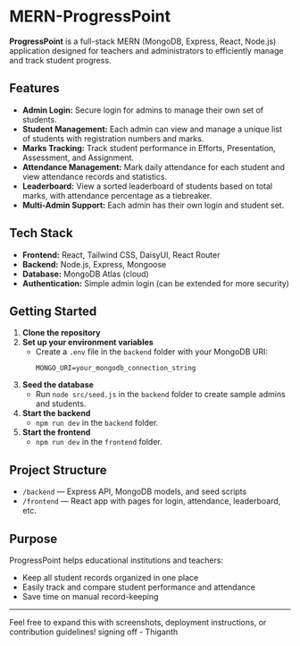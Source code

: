 # MERN-ProgressPoint

**ProgressPoint** is a full-stack MERN (MongoDB, Express, React, Node.js) application designed for teachers and administrators to efficiently manage and track student progress.

## Features

- **Admin Login:** Secure login for admins to manage their own set of students.
- **Student Management:** Each admin can view and manage a unique list of students with registration numbers and marks.
- **Marks Tracking:** Track student performance in Efforts, Presentation, Assessment, and Assignment.
- **Attendance Management:** Mark daily attendance for each student and view attendance records and statistics.
- **Leaderboard:** View a sorted leaderboard of students based on total marks, with attendance percentage as a tiebreaker.
- **Multi-Admin Support:** Each admin has their own login and student set.

## Tech Stack

- **Frontend:** React, Tailwind CSS, DaisyUI, React Router
- **Backend:** Node.js, Express, Mongoose
- **Database:** MongoDB Atlas (cloud)
- **Authentication:** Simple admin login (can be extended for more security)

## Getting Started

1. **Clone the repository**
2. **Set up your environment variables**
   - Create a `.env` file in the `backend` folder with your MongoDB URI:
     ```
     MONGO_URI=your_mongodb_connection_string
     ```
3. **Seed the database**
   - Run `node src/seed.js` in the `backend` folder to create sample admins and students.
4. **Start the backend**
   - `npm run dev` in the `backend` folder.
5. **Start the frontend**
   - `npm run dev` in the `frontend` folder.

## Project Structure

- `/backend` — Express API, MongoDB models, and seed scripts
- `/frontend` — React app with pages for login, attendance, leaderboard, etc.

## Purpose

ProgressPoint helps educational institutions and teachers:
- Keep all student records organized in one place
- Easily track and compare student performance and attendance
- Save time on manual record-keeping

---

Feel free to expand this with screenshots, deployment instructions, or contribution guidelines!
signing off - Thiganth